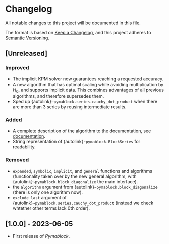 # Changelog

All notable changes to this project will be documented in this file.

The format is based on [Keep a Changelog](https://keepachangelog.com/en/1.0.0/),
and this project adheres to [Semantic Versioning](https://semver.org/spec/v2.0.0.html).

## [Unreleased]

### Improved

- The implicit KPM solver now guarantees reaching a requested accuracy.
- A new algorithm that has optimal scaling while avoiding multiplication by
  $H_0$, and supports implicit data. This combines advantages
  of all previous algorithms, and therefore supersedes them.
- Sped up {autolink}`~pymablock.series.cauchy_dot_product` when there are more
  than 3 series by reusing intermediate results.

### Added

- A complete description of the algorithm to the documentation, see
  [documentation](algorithms.md).
- String representation of {autolink}`~pymablock.BlockSeries` for readability.

### Removed

- `expanded`, `symbolic`, `implicit`, and `general` functions and algorithms
  (functionality taken over by the new general algorithm, with
  {autolink}`~pymablock.block_diagonalize` the main interface).
- the `algorithm` argument from {autolink}`~pymablock.block_diagonalize` (there
  is only one algorithm now).
- `exclude_last` argument of {autolink}`~pymablock.series.cauchy_dot_product`
  (instead we check whtether other terms lack 0th order).

## [1.0.0] - 2023-06-05

- First release of _Pymablock_.
